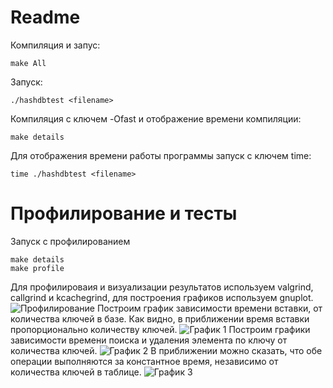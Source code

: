 # Readme
Компиляция и запус:
```
make All
```
Запуск:
```
./hashdbtest <filename>
```
Компиляция с ключем -Ofast и отображение времени компиляции:
```
make details
```
Для отображения времени работы программы запуск с ключем time:
```
time ./hashdbtest <filename>
```

# Профилирование и тесты
Запуск с профилированием
```
make details
make profile
```
Для профилироваия и визуализации результатов используем valgrind, callgrind и kcachegrind, для построения графиков используем gnuplot.
![Профилирование](https://github.com/ksartamonov/data-base/blob/stat/pictures/testing.png)
Построим график зависимости времени вставки, от количества ключей в базе. Как видно, в приближении время вставки пропорционально количеству ключей.
![График 1](https://github.com/ksartamonov/data-base/blob/stat/pictures/testplot(set).png)
Построим графики зависимости времени поиска и удаления элемента по ключу от количества ключей.
![График 2](https://github.com/ksartamonov/data-base/blob/stat/pictures/testplot(get).png)
В приближении можно сказать, что обе операции выполняются за константное время, независимо от количества ключей в таблице.
![График 3](https://github.com/ksartamonov/data-base/blob/stat/pictures/testplot(del).png)
